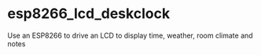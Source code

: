 # esp8266_lcd_deskclock
Use an ESP8266 to drive an LCD to display time, weather, room climate and notes
